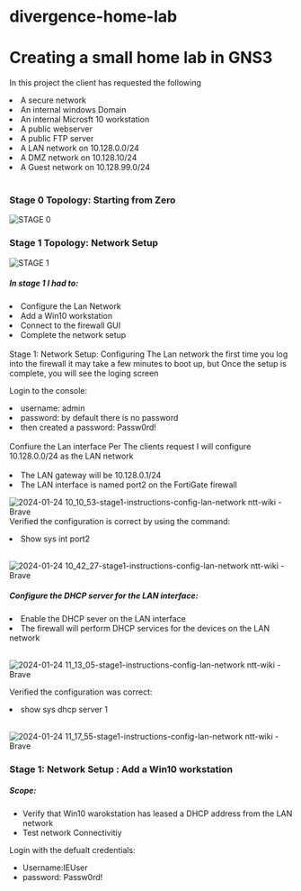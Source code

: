 # divergence-home-lab
<h1>Creating a small home lab in GNS3</h1>
<head> </head> In this project the client has requested the following </head>
<ol></ol>
<li>A secure network</li>
<li>An internal windows Domain</li>
<li>An internal Microsft 10 workstation</li> 
<li>A public webserver</li>
<li>A public FTP server</li>
<li>A LAN network on 10.128.0.0/24</li>
<li>A DMZ network on 10.128.10/24</li>
<li>A Guest network on 10.128.99.0/24</li>
<br>
<h3>Stage 0 Topology: Starting from Zero</h3>

![STAGE 0](https://github.com/notsilentxd/divergence-home-lab/assets/157625570/2960e05e-27ed-4ae0-b405-91613a56d3bc)

<h3>Stage 1 Topology: Network Setup</h3>

![STAGE 1](https://github.com/notsilentxd/divergence-home-lab/assets/157625570/d4816747-1b83-4f80-8ef5-64c1a8949d41)

<h5> In stage 1 I had to: </h5>

  <li>Configure the Lan Network</li>
  <li>Add a Win10 workstation</li>
  <li>Connect to the firewall GUI</li>
  <lI>Complete the network setup</lI>
<br>
Stage 1: Network Setup: Configuring The Lan network

</head>the first time you log into the firewall it may take a few minutes to boot up, but Once the setup is complete, you will see the loging screen</head>

Login to the console:
<li>username: admin</li>
<li>password: by default there is no password</li> 
    <li>then created a password: Passw0rd!</li>
<br>

<head>Confiure the Lan interface</head>
Per The clients request I will configure 10.128.0.0/24 as the LAN network
<br>
<br>
<li>The LAN gateway will be 10.128.0.1/24</li>
<li>The LAN interface is named port2 on the FortiGate firewall</li>

![2024-01-24 10_10_53-stage1-instructions-config-lan-network  ntt-wiki  - Brave](https://github.com/notsilentxd/divergence-home-lab/assets/157625570/c86fea8e-a062-45e2-a2ca-a86fb6a658e5)
<br> 
Verified the configuration is correct by using the command:
<li>Show sys int port2</li>
<br>

![2024-01-24 10_42_27-stage1-instructions-config-lan-network  ntt-wiki  - Brave](https://github.com/notsilentxd/divergence-home-lab/assets/157625570/00ccb984-24b7-4c6b-bffb-1616f2119966)
<br>
<h5>Configure the DHCP server for the LAN interface:</h5>
<li>Enable the DHCP sever on the LAN interface</li>
<li>The firewall will perform DHCP services for the devices on the LAN network</li>
<br>

![2024-01-24 11_13_05-stage1-instructions-config-lan-network  ntt-wiki  - Brave](https://github.com/notsilentxd/divergence-home-lab/assets/157625570/7d9c1721-e2f8-41cb-94b3-609dd7ca7200)

Verified the configuration was correct:
<li>show sys dhcp server 1</li>
<br>

![2024-01-24 11_17_55-stage1-instructions-config-lan-network  ntt-wiki  - Brave](https://github.com/notsilentxd/divergence-home-lab/assets/157625570/23920863-0c29-43d9-9043-8fe5ddaadfbe)


<h3>Stage 1: Network Setup : Add a Win10 workstation</h3>
<h5>Scope:</h5>
<ul>
  <li>Verify that Win10 warokstation has leased a DHCP address from the LAN network</li>
  <li>Test network Connectivitiy</li>
  </ul>
<head>Login with the defualt credentials:</head>
 <ul> 
   <li>Username:IEUser</li>
     <li>password: Passw0rd!</li>
 </ul>
    
     

